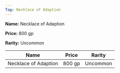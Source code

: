 ```yaml
---
Tag: Necklace of Adaption
---
```


**Name:** Necklace of Adaption

**Price:** 800 gp

**Rarity:** Uncommon

| Name     | Price     | Rarity     |
| -------- | --------- | ---------- |
| Necklace of Adaption | 800 gp | Uncommon |
